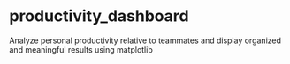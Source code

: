 # productivity_dashboard
Analyze personal productivity relative to teammates and display organized and meaningful results using matplotlib
